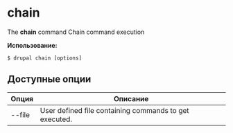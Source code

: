 # chain
The **chain** command Chain command execution

**Использование:**
```
$ drupal chain [options]
```

## Доступные опции
Опция | Описание
-------|-------------
--file | User defined file containing commands to get executed.
